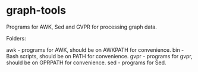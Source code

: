 graph-tools
===========

Programs for AWK, Sed and GVPR for processing graph data.

Folders:

awk - programs for AWK, should be on AWKPATH for convenience.
bin - Bash scripts, should be on PATH for convenience.
gvpr - programs for gvpr, should be on GPRPATH for convenience.
sed - programs for Sed.

